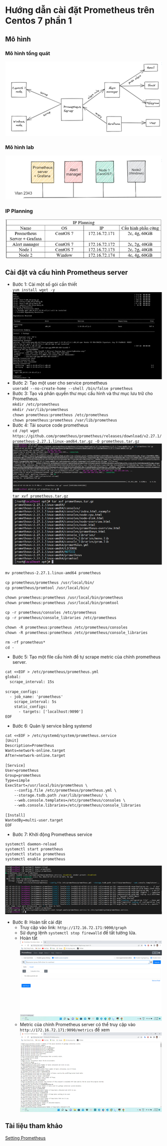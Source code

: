 # Hướng dẫn cài đặt Prometheus trên Centos 7 phần 1
## Mô hình 
### Mô hình tổng quát   
![](../C%C3%A0i%20%C4%91%E1%BA%B7t%20Prometheus/image/ima01.jpg)      
### Mô hình lab 
![](../C%C3%A0i%20%C4%91%E1%BA%B7t%20Prometheus/image/ima02.jpg)     
### IP Planning   
![](../C%C3%A0i%20%C4%91%E1%BA%B7t%20Prometheus/image/ima03.jpg)        

## Cài đặt và cấu hình Prometheus server
* Bước 1: Cài một số gói cần thiết         
`yum install wget -y`       
![](../C%C3%A0i%20%C4%91%E1%BA%B7t%20Prometheus/image/ima04.jpg)       
* Bước 2: Tạo một user cho service prometheus         
`useradd --no-create-home --shell /bin/false prometheus`        
* Bước 3: Tạo và phân quyền thư mục cấu hình và thư mục lưu trữ cho Prometheus.      
`mkdir /etc/prometheus`    
`mkdir /var/lib/prometheus`       
`chown prometheus:prometheus /etc/prometheus`      
`chown prometheus:prometheus /var/lib/prometheus`       
* Bước 4: Tải source code prometheus        
`cd /opt wget https://github.com/prometheus/prometheus/releases/download/v2.27.1/prometheus-2.27.1.linux-amd64.tar.gz -O prometheus.tar.gz`       
![](../C%C3%A0i%20%C4%91%E1%BA%B7t%20Prometheus/image/ima05.jpg)         
`tar xvf prometheus.tar.gz`        
![](../C%C3%A0i%20%C4%91%E1%BA%B7t%20Prometheus/image/ima06.jpg)         

`mv prometheus-2.27.1.linux-amd64 prometheus`     

`cp prometheus/prometheus /usr/local/bin/`      
`cp prometheus/promtool /usr/local/bin/`     

`chown prometheus:prometheus /usr/local/bin/prometheus`      
`chown prometheus:prometheus /usr/local/bin/promtool`      

`cp -r prometheus/consoles /etc/prometheus`    
`cp -r prometheus/console_libraries /etc/prometheus`      

`chown -R prometheus:prometheus /etc/prometheus/consoles`      
`chown -R prometheus:prometheus /etc/prometheus/console_libraries`        

`rm -rf prometheus*`      
`cd -`     

* Bước 5:  Tạo một file cấu hình để tự scrape metric của chính prometheus server.         
```
cat <<EOF > /etc/prometheus/prometheus.yml       
global:       
  scrape_interval: 15s     

scrape_configs:       
  - job_name: 'prometheus'      
    scrape_interval: 5s      
    static_configs:     
      - targets: ['localhost:9090']     
EOF 
```     
* Bước 6: Quản lý service bằng systemd
```
cat <<EOF > /etc/systemd/system/prometheus.service
[Unit]
Description=Prometheus
Wants=network-online.target
After=network-online.target

[Service]
User=prometheus
Group=prometheus
Type=simple
ExecStart=/usr/local/bin/prometheus \
    --config.file /etc/prometheus/prometheus.yml \
    --storage.tsdb.path /var/lib/prometheus/ \
    --web.console.templates=/etc/prometheus/consoles \
    --web.console.libraries=/etc/prometheus/console_libraries

[Install]
WantedBy=multi-user.target
EOF
```
* Bước 7: Khởi động Prometheus service
```
systemctl daemon-reload
systemctl start prometheus
systemctl status prometheus
systemctl enable prometheus
```    
![](../C%C3%A0i%20%C4%91%E1%BA%B7t%20Prometheus/image/ima07.jpg)     
* Bước 8: Hoàn tất cài đặt
    * Truy cập vào link: `http://172.16.72.171:9090/graph`
    * Sử dụng lệnh `systemctl stop firewalld`  để tắt tường lửa.    
    * Hoàn tất        
![](../C%C3%A0i%20%C4%91%E1%BA%B7t%20Prometheus/image/ima08.jpg)       
    * Metric của chính Prometheus server có thể truy cập vào `http://172.16.72.171:9090/metrics` để xem         
![](../C%C3%A0i%20%C4%91%E1%BA%B7t%20Prometheus/image/ima09.jpg)       



## Tài liệu tham khảo
[Setting Prometheus](https://hocchudong.com/huong-dan-cai-dat-prometheus-tren-centos-7-phan-1/)